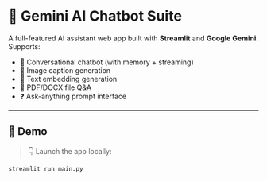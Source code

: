 # 🤖 Gemini AI Chatbot Suite

A full-featured AI assistant web app built with **Streamlit** and **Google Gemini**.  
Supports:

- 💬 Conversational chatbot (with memory + streaming)
- 📸 Image caption generation
- 📨 Text embedding generation
- 📂 PDF/DOCX file Q&A
- ❓ Ask-anything prompt interface

---

## 🚀 Demo

> 👇 Launch the app locally:
```bash
streamlit run main.py
